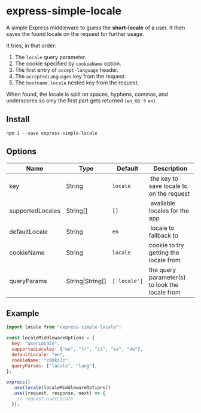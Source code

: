 # express-simple-locale

A simple Express middleware to guess the **short-locale** of a user. It then saves the found locale on the request for further usage.

It tries, in that order:

1. The `locale` query parameter.
2. The cookie specified by `cookieName` option.
3. The first entry of `accept-language` header.
4. The `acceptedLanguages` key from the request.
5. The `hostname.locale` nested key from the request.

When found, the locale is split on spaces, hyphens, commas, and underscores so only the first part gets returned (`en_GB` -> `en`).

## Install

```
npm i --save express-simple-locale
```

## Options

| Name             | Type             | Default      | Description                                    |
| ---------------- | ---------------- | ------------ | ---------------------------------------------- |
| key              | String           | `locale`     |  the key to save locale to on the request      |
| supportedLocales | String[]         | `[]`         |  available locales for the app                 |
| defaultLocale    | String           | `en`         |  locale to fallback to                         |
| cookieName       | String           | `locale`     | cookie to try getting the locale from          |
| queryParams      | String\|String[] | `['locale']` | the query parameter(s) to look the locale from |

## Example

```js
import locale from "express-simple-locale";

const localeMiddlewareOptions = {
  key: "userLocale",
  supportedLocales: ["en", "fr", "it", "es", "de"],
  defaultLocale: "en",
  cookieName: "c00ki3z",
  queryParams: ["locale", "lang"],
};

express()
  .use(locale(localeMiddlewareOptions))
  .use((request, response, next) => {
    // request.userLocale
  });
```
